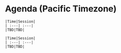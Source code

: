 # Agenda (Pacific Timezone)


````{tab} Friday (December 2)
|Time|Session|
| :---| :---|
|TBD|TBD|
````


````{tab} Saturday (December 3)
|Time|Session|
| :---| :---|
|TBD|TBD|
````
